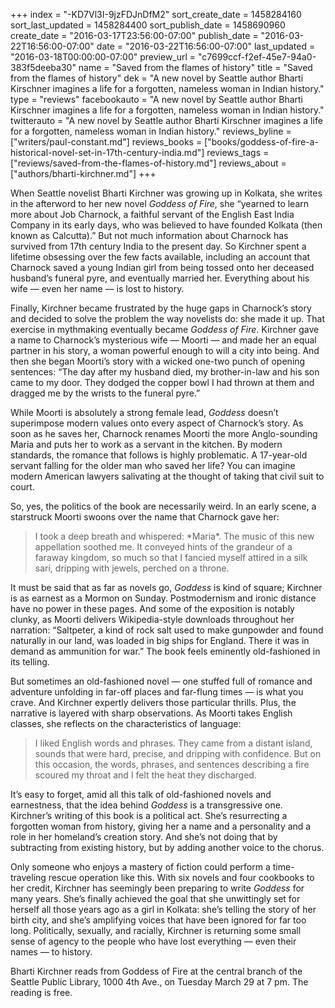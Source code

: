 +++
index = "-KD7Vl3I-9jzFDJnDfM2"
sort_create_date = 1458284160
sort_last_updated = 1458284400
sort_publish_date = 1458690960
create_date = "2016-03-17T23:56:00-07:00"
publish_date = "2016-03-22T16:56:00-07:00"
date = "2016-03-22T16:56:00-07:00"
last_updated = "2016-03-18T00:00:00-07:00"
preview_url = "c7699ccf-f2ef-45e7-94a0-383f5deeba30"
name = "Saved from the flames of history"
title = "Saved from the flames of history"
dek = "A new novel by Seattle author Bharti Kirschner imagines a life for a forgotten, nameless woman in Indian history."
type = "reviews"
facebookauto = "A new novel by Seattle author Bharti Kirschner imagines a life for a forgotten, nameless woman in Indian history."
twitterauto = "A new novel by Seattle author Bharti Kirschner imagines a life for a forgotten, nameless woman in Indian history."
reviews_byline = ["writers/paul-constant.md"]
reviews_books = ["books/goddess-of-fire-a-historical-novel-set-in-17th-century-india.md"]
reviews_tags = ["reviews/saved-from-the-flames-of-history.md"]
reviews_about = ["authors/bharti-kirchner.md"]
+++

When Seattle novelist Bharti Kirchner was growing up in Kolkata, she writes in the afterword to her new novel *Goddess of Fire*, she “yearned to learn more about Job Charnock, a faithful servant of the English East India Company in its early days, who was believed to have founded Kolkata (then known as Calcutta).” But not much information about Charnock has survived from 17th century India to the present day. So Kirchner spent a lifetime obsessing over the few facts available, including an account that Charnock saved a young Indian girl from being tossed onto her deceased husband’s funeral pyre, and eventually married her. Everything about his wife — even her name — is lost to history.

Finally, Kirchner became frustrated by the huge gaps in Charnock’s story and decided to solve the problem the way novelists do: she made it up. That exercise in mythmaking eventually became *Goddess of Fire*. Kirchner gave a name to Charnock’s mysterious wife — Moorti — and made her an equal partner in his story, a woman powerful enough to will a city into being. And then she began Moorti’s story with a wicked one-two punch of opening sentences: “The day after my husband died, my brother-in-law and his son came to my door. They dodged the copper bowl I had thrown at them and dragged me by the wrists to the funeral pyre.”

While Moorti is absolutely a strong female lead, *Goddess* doesn’t superimpose modern values onto every aspect of Charnock’s story. As soon as he saves her, Charnock renames Moorti the more Anglo-sounding Maria and puts her to work as a servant in the kitchen. By modern standards, the romance that follows is highly problematic. A 17-year-old servant falling for the older man who saved her life? You can imagine modern American lawyers salivating at the thought of taking that civil suit to court.

So, yes, the politics of the book are necessarily weird. In an early scene, a starstruck Moorti swoons over the name that Charnock gave her: 

<blockquote>I took a deep breath and whispered: *Maria*. The music of this new appellation soothed me. It conveyed hints of the grandeur of a faraway kingdom, so much so that I fancied myself attired in a silk sari, dripping with jewels, perched on a throne.</blockquote>

It must be said that as far as novels go, *Goddess* is kind of square; Kirchner is as earnest as a Mormon on Sunday. Postmodernism and ironic distance have no power in these pages. And some of the exposition is notably clunky, as Moorti delivers Wikipedia-style downloads throughout her narration: “Saltpeter, a kind of rock salt used to make gunpowder and found naturally in our land, was loaded in big ships for England. There it was in demand as ammunition for war.” The book feels eminently old-fashioned in its telling.

But sometimes an old-fashioned novel — one stuffed full of romance and adventure unfolding in far-off places and far-flung times — is what you crave. And Kirchner expertly delivers those particular thrills. Plus, the narrative is layered with sharp observations. As Moorti takes English classes, she reflects on the characteristics of language:

<blockquote>I liked English words and phrases. They came from a distant island, sounds that were hard, precise, and dripping with confidence. But on this occasion, the words, phrases, and sentences describing a fire scoured my throat and I felt the heat they discharged.</blockquote>

It’s easy to forget, amid all this talk of old-fashioned novels and earnestness, that the idea behind *Goddess* is a transgressive one. Kirchner’s writing of this book is a political act. She’s resurrecting a forgotten woman from history, giving her a name and a personality and a role in her homeland’s creation story. And she’s not doing that by subtracting from existing history, but by adding another voice to the chorus.

Only someone who enjoys a mastery of fiction could perform a time-traveling rescue operation like this. With six novels and four cookbooks to her credit, Kirchner has seemingly been preparing to write *Goddess* for many years. She’s finally achieved the goal that she unwittingly set for herself all those years ago as a girl in Kolkata: she’s telling the story of her birth city, and she’s amplifying voices that have been ignored for far too long. Politically, sexually, and racially, Kirchner is returning some small sense of agency to the people who have lost everything — even their names — to history.

<p class = "footer">Bharti Kirchner reads from Goddess of Fire at the central branch of the Seattle Public Library, 1000 4th Ave., on Tuesday March 29 at 7 pm. The reading is free.</p> 
